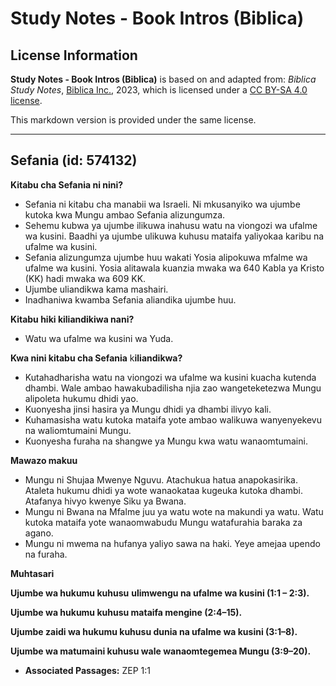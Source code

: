 # Study Notes - Book Intros (Biblica)

## License Information

**Study Notes - Book Intros (Biblica)** is based on and adapted from: _Biblica Study Notes_, [Biblica Inc.](https://www.biblica.com/), 2023, which is licensed under a [CC BY-SA 4.0 license](https://creativecommons.org/licenses/by-sa/4.0/legalcode.en).

This markdown version is provided under the same license.



--------------------------------

## Sefania (id: 574132)

**Kitabu cha Sefania ni nini?**

* Sefania ni kitabu cha manabii wa Israeli. Ni mkusanyiko wa ujumbe kutoka kwa Mungu ambao Sefania alizungumza.
* Sehemu kubwa ya ujumbe ilikuwa inahusu watu na viongozi wa ufalme wa kusini. Baadhi ya ujumbe ulikuwa kuhusu mataifa yaliyokaa karibu na ufalme wa kusini.
* Sefania alizungumza ujumbe huu wakati Yosia alipokuwa mfalme wa ufalme wa kusini. Yosia alitawala kuanzia mwaka wa 640 Kabla ya Kristo (KK) hadi mwaka wa 609 KK.
* Ujumbe uliandikwa kama mashairi.
* Inadhaniwa kwamba Sefania aliandika ujumbe huu.

**Kitabu hiki kiliandikiwa nani?**

* Watu wa ufalme wa kusini wa Yuda.

**Kwa nini kitabu cha Sefania** k**iliandikwa?**

* Kutahadharisha watu na viongozi wa ufalme wa kusini kuacha kutenda dhambi. Wale ambao hawakubadilisha njia zao wangeteketezwa Mungu alipoleta hukumu dhidi yao.
* Kuonyesha jinsi hasira ya Mungu dhidi ya dhambi ilivyo kali.
* Kuhamasisha watu kutoka mataifa yote ambao walikuwa wanyenyekevu na waliomtumaini Mungu.
* Kuonyesha furaha na shangwe ya Mungu kwa watu wanaomtumaini.

**Mawazo makuu**

* Mungu ni Shujaa Mwenye Nguvu. Atachukua hatua anapokasirika. Ataleta hukumu dhidi ya wote wanaokataa kugeuka kutoka dhambi. Atafanya hivyo kwenye Siku ya Bwana.
* Mungu ni Bwana na Mfalme juu ya watu wote na makundi ya watu. Watu kutoka mataifa yote wanaomwabudu Mungu watafurahia baraka za agano.
* Mungu ni mwema na hufanya yaliyo sawa na haki. Yeye amejaa upendo na furaha.

**Muhtasari**

**Ujumbe wa hukumu kuhusu** **ulimwengu na ufalme wa kusini (1:1 – 2:3\).**

**Ujumbe wa hukumu kuhusu mataifa mengine (2:4–15\).**

**Ujumbe zaidi wa hukumu kuhusu dunia na ufalme wa kusini (3:1–8\).**

**Ujumbe wa matumaini kuhusu wale wanaomtegemea Mungu (3:9–20\).**

* **Associated Passages:** ZEP 1:1

